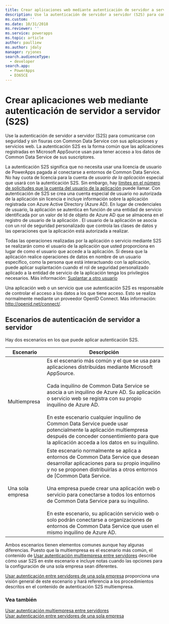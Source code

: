 ```yaml
---
title: Crear aplicaciones web mediante autenticación de servidor a servidor (S2S) (Common Data Service) | Microsoft Docs
description: Use la autenticación de servidor a servidor (S2S) para comunicarse con seguridad y sin fisuras con Common Data Service con sus aplicaciones y servicios web. La autenticación S2S es la forma común que las aplicaciones registradas en Microsoft AppSource usan para tener acceso a los datos de Common Data Service de sus suscriptores.
ms.custom: ''
ms.date: 10/31/2018
ms.reviewer: ''
ms.service: powerapps
ms.topic: article
author: paulliew
ms.author: jdaly
manager: ryjones
search.audienceType:
  - developer
search.app:
  - PowerApps
  - D365CE
---
```

# <a name="build-web-applications-using-server-to-server-s2s-authentication"></a>Crear aplicaciones web mediante autenticación de servidor a servidor (S2S)

Use la autenticación de servidor a servidor (S2S) para comunicarse con seguridad y sin fisuras con Common Data Service con sus aplicaciones y servicios web. La autenticación S2S es la forma común que las aplicaciones registradas en Microsoft AppSource usan para tener acceso a los datos de Common Data Service de sus suscriptores.  

La autenticación S2S significa que no necesita usar una licencia de usuario de PowerApps pagada al conectarse a entornos de Common Data Service. No hay cuota de licencia para la cuenta de *usuario de la aplicación* especial que usará con la autenticación S2S. Sin embargo, hay [límites en el número de solicitudes que la cuenta del usuario de la aplicación](https://docs.microsoft.com/power-platform/admin/api-request-limits-allocations#non-licensed-usersapplication-users) puede llamar. Con autenticación de S2S se crea una cuenta especial de usuario no autorizada de la aplicación sin licencia e incluye información sobre la aplicación registrada con Azure Active Directory (Azure AD). En lugar de credenciales de usuario, la aplicación se autentica en función de una entidad de servicio identificada por un valor de Id de objeto de Azure AD que se almacena en el registro de usuario de la aplicación . El usuario de la aplicación se asocia con un rol de seguridad personalizado que controla las clases de datos y las operaciones que la aplicación está autorizada a realizar.  

 Todas las operaciones realizadas por la aplicación o servicio mediante S2S se realizarán como el usuario de la aplicación que usted proporciona en lugar de como el usuario que accede a la aplicación. Si desea que la aplicación realice operaciones de datos en nombre de un usuario específico, como la persona que está interactuando con la aplicación, puede aplicar suplantación cuando el rol de seguridad personalizado aplicado a la entidad de servicio de la aplicación tenga los privilegios necesarios. Más información: [Suplantar a otro usuario](impersonate-another-user.md)  

 Una aplicación web o un servicio que use autenticación S2S es responsable de controlar el acceso a los datos a los que tiene acceso. Esto se realiza normalmente mediante un proveedor OpenID Connect. Más información: <http://openid.net/connect/>.  

## <a name="server-to-server-authentication-scenarios"></a>Escenarios de autenticación de servidor a servidor  
 Hay dos escenarios en los que puede aplicar autenticación S2S.  


|   Escenario    |   Descripción  |
|---------------|---------------|
| Multiempresa  | Es el escenario más común y el que se usa para aplicaciones distribuidas mediante Microsoft AppSource.<br /><br /> Cada inquilino de Common Data Service se asocia a un inquilino de Azure AD. Su aplicación o servicio web se registra con su propio inquilino de Azure AD.<br /><br /> En este escenario cualquier inquilino de Common Data Service puede usar potencialmente la aplicación multiempresa después de conceder consentimiento para que la aplicación acceda a los datos en su inquilino.                                                           |
| Una sola empresa | Este escenario normalmente se aplica a entornos de Common Data Service que desean desarrollar aplicaciones para su propio inquilino y no se proponen distribuirlas a otros entornos de [Common Data Service.<br /><br /> Una empresa puede crear una aplicación web o servicio para conectarse a todos los entornos de Common Data Service para su inquilino.<br /><br /> En este escenario, su aplicación servicio web o solo podrán conectarse a organizaciones de entornos de Common Data Service que usen el mismo inquilino de Azure AD. |

 Ambos escenarios tienen elementos comunes aunque hay algunas diferencias. Puesto que la multiempresa es el escenario más común, el contenido de [Usar autenticación multiempresa entre servidores](use-multi-tenant-server-server-authentication.md) describe cómo usar S2S en este escenario e incluye notas cuando las opciones para la configuración de una sola empresa sean diferentes. 

[Usar autenticación entre servidores de una sola empresa](use-single-tenant-server-server-authentication.md) proporciona una visión general de este escenario y hará referencia a los procedimientos descritos en el contenido de autenticación S2S multiempresa.  

### <a name="see-also"></a>Vea también  
  
[Usar autenticación multiempresa entre servidores](use-multi-tenant-server-server-authentication.md)<br/> 
[Usar autenticación entre servidores de una sola empresa](use-single-tenant-server-server-authentication.md)   
